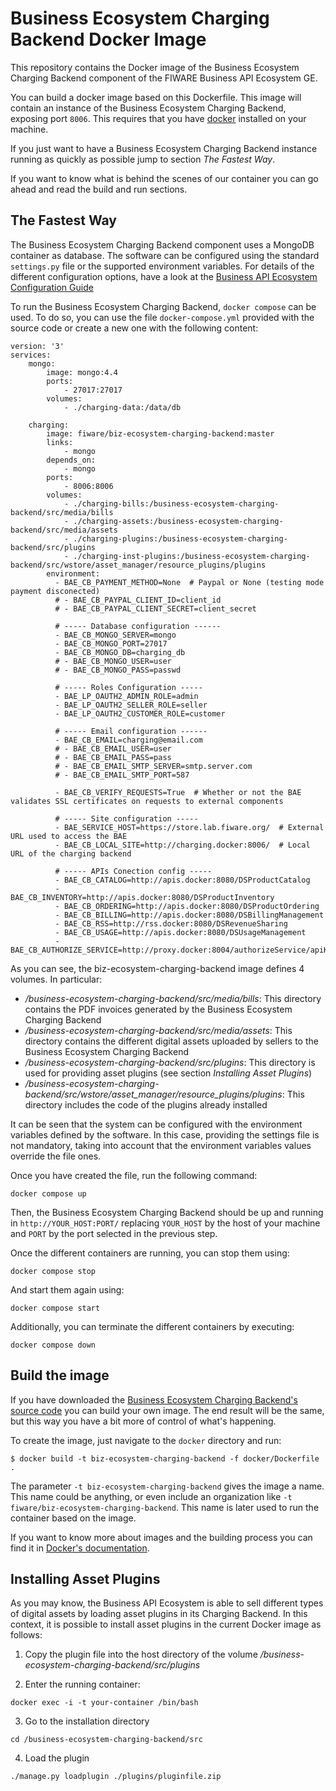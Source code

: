 # Business Ecosystem Charging Backend Docker Image

This repository contains the Docker image of the Business Ecosystem Charging Backend component of the FIWARE Business API Ecosystem GE.

You can build a docker image based on this Dockerfile. This image will contain an instance of the Business Ecosystem Charging Backend, exposing port `8006`. This requires that you have [docker](https://docs.docker.com/installation/) installed on your machine.

If you just want to have a Business Ecosystem Charging Backend instance running as quickly as possible jump to section *The Fastest Way*.

If you want to know what is behind the scenes of our container you can go ahead and read the build and run sections.

## The Fastest Way

The Business Ecosystem Charging Backend component uses a MongoDB container as database.
The  software can be configured using the standard `settings.py` file or the supported environment variables. For details of the different configuration
options, have a look at the [Business API Ecosystem Configuration Guide](https://business-api-ecosystem.readthedocs.io/en/latest/configuration-guide.html)

To run the Business Ecosystem Charging Backend, `docker compose` can be used. To do so, you can use the file `docker-compose.yml` provided with the source code or create a new one with the following content:

```
version: '3'
services:
    mongo:
        image: mongo:4.4
        ports:
            - 27017:27017
        volumes:
            - ./charging-data:/data/db

    charging:
        image: fiware/biz-ecosystem-charging-backend:master
        links:
            - mongo
        depends_on:
            - mongo
        ports:
            - 8006:8006
        volumes:
            - ./charging-bills:/business-ecosystem-charging-backend/src/media/bills
            - ./charging-assets:/business-ecosystem-charging-backend/src/media/assets
            - ./charging-plugins:/business-ecosystem-charging-backend/src/plugins
            - ./charging-inst-plugins:/business-ecosystem-charging-backend/src/wstore/asset_manager/resource_plugins/plugins
        environment:
          - BAE_CB_PAYMENT_METHOD=None  # Paypal or None (testing mode payment disconected)
          # - BAE_CB_PAYPAL_CLIENT_ID=client_id
          # - BAE_CB_PAYPAL_CLIENT_SECRET=client_secret

          # ----- Database configuration ------
          - BAE_CB_MONGO_SERVER=mongo
          - BAE_CB_MONGO_PORT=27017
          - BAE_CB_MONGO_DB=charging_db
          # - BAE_CB_MONGO_USER=user
          # - BAE_CB_MONGO_PASS=passwd

          # ----- Roles Configuration -----
          - BAE_LP_OAUTH2_ADMIN_ROLE=admin
          - BAE_LP_OAUTH2_SELLER_ROLE=seller
          - BAE_LP_OAUTH2_CUSTOMER_ROLE=customer

          # ----- Email configuration ------
          - BAE_CB_EMAIL=charging@email.com
          # - BAE_CB_EMAIL_USER=user
          # - BAE_CB_EMAIL_PASS=pass
          # - BAE_CB_EMAIL_SMTP_SERVER=smtp.server.com
          # - BAE_CB_EMAIL_SMTP_PORT=587

          - BAE_CB_VERIFY_REQUESTS=True  # Whether or not the BAE validates SSL certificates on requests to external components 

          # ----- Site configuration -----
          - BAE_SERVICE_HOST=https://store.lab.fiware.org/  # External URL used to access the BAE
          - BAE_CB_LOCAL_SITE=http://charging.docker:8006/  # Local URL of the charging backend

          # ----- APIs Conection config -----
          - BAE_CB_CATALOG=http://apis.docker:8080/DSProductCatalog
          - BAE_CB_INVENTORY=http://apis.docker:8080/DSProductInventory
          - BAE_CB_ORDERING=http://apis.docker:8080/DSProductOrdering
          - BAE_CB_BILLING=http://apis.docker:8080/DSBillingManagement
          - BAE_CB_RSS=http://rss.docker:8080/DSRevenueSharing
          - BAE_CB_USAGE=http://apis.docker:8080/DSUsageManagement
          - BAE_CB_AUTHORIZE_SERVICE=http://proxy.docker:8004/authorizeService/apiKeys
```

As you can see, the biz-ecosystem-charging-backend image defines 4 volumes. In particular:
* */business-ecosystem-charging-backend/src/media/bills*: This directory contains the PDF invoices generated by the Business Ecosystem Charging Backend
* */business-ecosystem-charging-backend/src/media/assets*: This directory contains the different digital assets uploaded by sellers to the Business Ecosystem Charging Backend
* */business-ecosystem-charging-backend/src/plugins*: This directory is used for providing asset plugins (see section *Installing Asset Plugins*)
* */business-ecosystem-charging-backend/src/wstore/asset_manager/resource_plugins/plugins*: This directory includes the code of the plugins already installed

It can be seen that the system can be configured with the environment variables defined by the software. In this case, providing the settings file is not mandatory, taking into account that the environment variables values override the file ones.

Once you have created the file, run the following command:

```
docker compose up
```

Then, the Business Ecosystem Charging Backend should be up and running in `http://YOUR_HOST:PORT/` replacing `YOUR_HOST` by the host of your machine and `PORT` by the port selected in the previous step.

Once the different containers are running, you can stop them using:

```
docker compose stop
```

And start them again using:

```
docker compose start
```

Additionally, you can terminate the different containers by executing:

```
docker compose down
```

## Build the image

If you have downloaded the [Business Ecosystem Charging Backend's source code](https://github.com/FIWARE-TMForum/business-ecosystem-charging-backend) you can build your own image. The end result will be the same, but this way you have a bit more of control of what's happening.

To create the image, just navigate to the `docker` directory and run:

    $ docker build -t biz-ecosystem-charging-backend -f docker/Dockerfile .


The parameter `-t biz-ecosystem-charging-backend` gives the image a name. This name could be anything, or even include an organization like `-t fiware/biz-ecosystem-charging-backend`. This name is later used to run the container based on the image.

If you want to know more about images and the building process you can find it in [Docker's documentation](https://docs.docker.com/userguide/dockerimages/).
    
## Installing Asset Plugins

As you may know, the Business API Ecosystem is able to sell different types of digital assets
by loading asset plugins in its Charging Backend. In this context, it is possible to install
asset plugins in the current Docker image as follows:

1) Copy the plugin file into the host directory of the volume */business-ecosystem-charging-backend/src/plugins*

2) Enter the running container:
```
docker exec -i -t your-container /bin/bash
```

3) Go to the installation directory
```
cd /business-ecosystem-charging-backend/src
```

4) Load the plugin
```
./manage.py loadplugin ./plugins/pluginfile.zip
```

